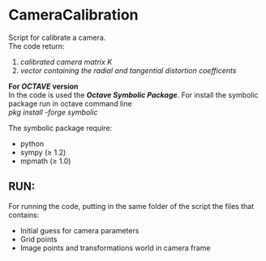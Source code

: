 # CameraCalibration
Script for calibrate a camera.  
The code return:  
1. *calibrated camera matrix K*  
2. *vector containing the radial and tangential distortion coefficents*

**For _OCTAVE_ version**  
In the code is used the ***Octave Symbolic Package***. 
For install the symbolic package run in octave command line  
*pkg install -forge symbolic*  
  
The symbolic package require:  
* python
* sympy (≥ 1.2)  
* mpmath (≥ 1.0)


## RUN:
For running the code, putting in the same folder of the script the files that contains:  
* Initial guess for camera parameters
* Grid points
* Image points and transformations world in camera frame
